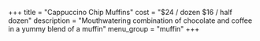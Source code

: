 +++
title = "Cappuccino Chip Muffins"
cost = "$24 / dozen $16 / half dozen"
description = "Mouthwatering combination of chocolate and coffee in a yummy blend of a muffin"
menu_group = "muffin"
+++
